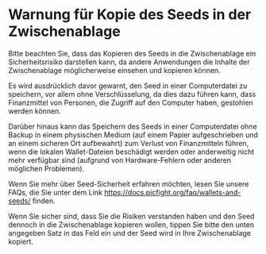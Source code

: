 # Warnung für Kopie des Seeds in der Zwischenablage

Bitte beachten Sie, dass das Kopieren des Seeds in die Zwischenablage ein Sicherheitsrisiko darstellen kann, da andere Anwendungen die Inhalte der Zwischenablage möglicherweise einsehen und kopieren können.

Es wird ausdrücklich davor gewarnt, den Seed in einer Computerdatei zu speichern, vor allem ohne Verschlüsselung, da dies dazu führen kann, dass Finanzmittel von Personen, die Zugriff auf den Computer haben, gestohlen werden können.

Darüber hinaus kann das Speichern des Seeds in einer Computerdatei ohne Backup in einem physischen Medium (auf einem Papier aufgeschrieben und an einem sicheren Ort aufbewahrt) zum Verlust von Finanzmitteln führen, wenn die lokalen Wallet-Dateien beschädigt werden oder anderweitig nicht mehr verfügbar sind (aufgrund von Hardware-Fehlern oder anderen möglichen Problemen).

Wenn Sie mehr über Seed-Sicherheit erfahren möchten, lesen Sie unsere FAQs, die Sie unter dem Link https://docs.picfight.org/faq/wallets-and-seeds/ finden.

Wenn Sie sicher sind, dass Sie die Risiken verstanden haben und den Seed dennoch in die Zwischenablage kopieren wollen, tippen Sie bitte den unten angegeben Satz in das Feld ein und der Seed wird in Ihre Zwischenablage kopiert.
